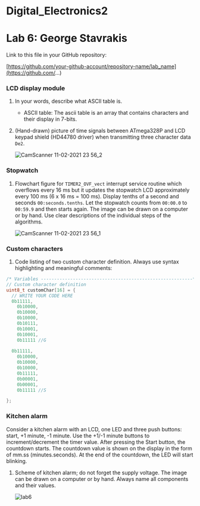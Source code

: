 # Digital_Electronics2
# Lab 6: George Stavrakis

Link to this file in your GitHub repository:

[https://github.com/your-github-account/repository-name/lab_name](https://github.com/...)


### LCD display module

1. In your words, describe what ASCII table is.
   * ASCII table: The ascii table is an array that contains characters and their display in 7-bits.

2. (Hand-drawn) picture of time signals between ATmega328P and LCD keypad shield (HD44780 driver) when transmitting three character data `De2`.

   ![CamScanner 11-02-2021 23 56_2](https://user-images.githubusercontent.com/91612258/139963273-c206add5-d420-430d-b49f-322a60832422.jpg)



### Stopwatch

1. Flowchart figure for `TIMER2_OVF_vect` interrupt service routine which overflows every 16&nbsp;ms but it updates the stopwatch LCD approximately every 100&nbsp;ms (6 x 16&nbsp;ms = 100&nbsp;ms). Display tenths of a second and seconds `00:seconds.tenths`. Let the stopwatch counts from `00:00.0` to `00:59.9` and then starts again. The image can be drawn on a computer or by hand. Use clear descriptions of the individual steps of the algorithms.

   ![CamScanner 11-02-2021 23 56_1](https://user-images.githubusercontent.com/91612258/139963287-ec998d1f-e079-451c-b7d1-da64664d83b3.jpg)



### Custom characters

1. Code listing of two custom character definition. Always use syntax highlighting and meaningful comments:

```c
/* Variables ---------------------------------------------------------*/
// Custom character definition
uint8_t customChar[16] = {
  // WRITE YOUR CODE HERE
  0b11111,
	0b10000,
	0b10000,
	0b10000,
	0b10111,
	0b10001,
	0b10001,
	0b11111 //G
  
  0b11111,
	0b10000,
	0b10000,
	0b10000,
	0b11111,
	0b00001,
	0b00001,
	0b11111 //S

};
```


### Kitchen alarm

Consider a kitchen alarm with an LCD, one LED and three push buttons: start, +1 minute, -1 minute. Use the +1/-1 minute buttons to increment/decrement the timer value. After pressing the Start button, the countdown starts. The countdown value is shown on the display in the form of mm.ss (minutes.seconds). At the end of the countdown, the LED will start blinking.

1. Scheme of kitchen alarm; do not forget the supply voltage. The image can be drawn on a computer or by hand. Always name all components and their values.

   ![lab6](https://user-images.githubusercontent.com/91612258/139963330-88340763-dbba-487f-b04d-db481e3ada7a.png)

